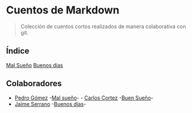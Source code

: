 # Cuentos de Markdown

> Colección de cuentos cortos realizados de manera colaborativa con git.

## Índice

[Mal Sueño](mal-suenio/index.md)
[Buenos dias](mal-suenio/story1.md)

## Colaboradores

- [Pedro Gómez](https://github.com/petrlr14) -[Mal sueño](mal-suenio/index.md)-
- [Carlos Cortez](https://github.com/petrlr14) -[Buen Sueño](buen-suenio/index.md)-
- [Jaime Serrano](https://github.com/JaimeSerrano15) -[Buenos días](mal-suenio/story1.md)-
